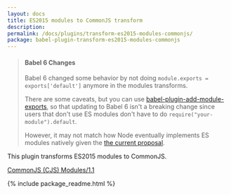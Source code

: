 ```yaml
---
layout: docs
title: ES2015 modules to CommonJS transform
description:
permalink: /docs/plugins/transform-es2015-modules-commonjs/
package: babel-plugin-transform-es2015-modules-commonjs
---
```


<blockquote class="babel-callout babel-callout-info">
  <h4>Babel 6 Changes</h4>
  <p>
    Babel 6 changed some behavior by not doing <code>module.exports = exports['default']</code> anymore in the modules transforms.
  </p>
  <p>
    There are some caveats, but you can use <a href="https://www.npmjs.com/package/babel-plugin-add-module-exports">babel-plugin-add-module-exports</a>, so that updating to Babel 6 isn't a breaking change since users that don't use ES modules don't have to do <code>require("your-module").default</code>.
  </p>
  <p>
    However, it may not match how Node eventually implements ES modules natively given the <a href="https://github.com/nodejs/node-eps/blob/master/002-es-modules.md#46-es-consuming-commonjs">the current proposal</a>.
  </p>
</blockquote>

This plugin transforms ES2015 modules to CommonJS.

[CommonJS (CJS) Modules/1.1](http://wiki.commonjs.org/wiki/Modules/1.1)

{% include package_readme.html %}
